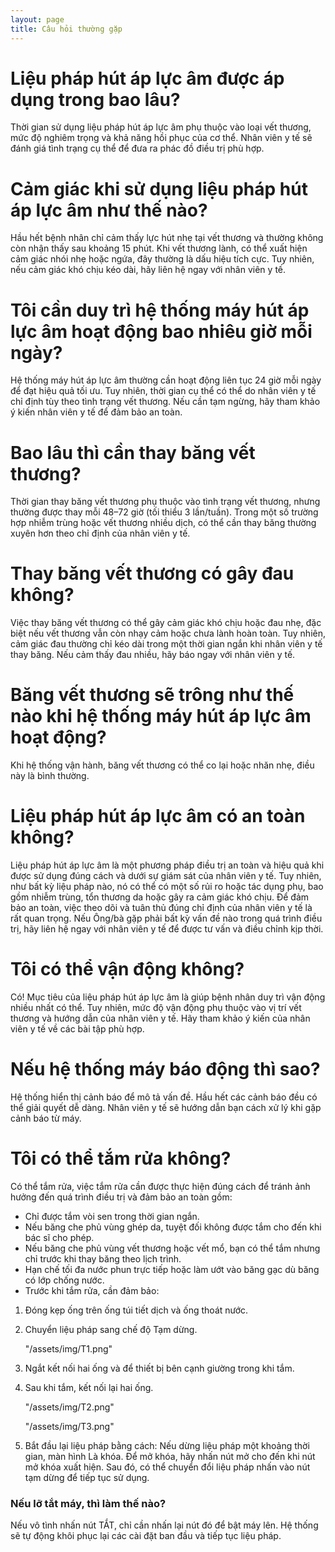 ```yaml
---
layout: page
title: Câu hỏi thường gặp
---
```


# Liệu pháp hút áp lực âm được áp dụng trong bao lâu?
Thời gian sử dụng liệu pháp hút áp lực âm phụ thuộc vào loại vết thương, mức độ nghiêm trọng và khả năng hồi phục của cơ thể. Nhân viên y tế sẽ đánh giá tình trạng cụ thể để đưa ra phác đồ điều trị phù hợp.

# Cảm giác khi sử dụng liệu pháp hút áp lực âm như thế nào?
Hầu hết bệnh nhân chỉ cảm thấy lực hút nhẹ tại vết thương và thường không còn nhận thấy sau khoảng 15 phút. Khi vết thương lành, có thể xuất hiện cảm giác nhói nhẹ hoặc ngứa, đây thường là dấu hiệu tích cực. Tuy nhiên, nếu cảm giác khó chịu kéo dài, hãy liên hệ ngay với nhân viên y tế.

# Tôi cần duy trì hệ thống máy hút áp lực âm hoạt động bao nhiêu giờ mỗi ngày?
Hệ thống máy hút áp lực âm thường cần hoạt động liên tục 24 giờ mỗi ngày để đạt hiệu quả tối ưu. Tuy nhiên, thời gian cụ thể có thể do nhân viên y tế chỉ định tùy theo tình trạng vết thương. Nếu cần tạm ngừng, hãy tham khảo ý kiến nhân viên y tế để đảm bảo an toàn. 

# Bao lâu thì cần thay băng vết thương?
Thời gian thay băng vết thương phụ thuộc vào tình trạng vết thương, nhưng thường được thay mỗi 48–72 giờ (tối thiểu 3 lần/tuần). Trong một số trường hợp nhiễm trùng hoặc vết thương nhiều dịch, có thể cần thay băng thường xuyên hơn theo chỉ định của nhân viên y tế.

#  Thay băng vết thương có gây đau không?
Việc thay băng vết thương có thể gây cảm giác khó chịu hoặc đau nhẹ, đặc biệt nếu vết thương vẫn còn nhạy cảm hoặc chưa lành hoàn toàn. Tuy nhiên, cảm giác đau thường chỉ kéo dài trong một thời gian ngắn khi nhân viên y tế thay băng. Nếu cảm thấy đau nhiều, hãy báo ngay với nhân viên y tế.

#  Băng vết thương sẽ trông như thế nào khi hệ thống máy hút áp lực âm  hoạt động?
Khi hệ thống vận hành, băng vết thương có thể co lại hoặc nhăn nhẹ, điều này là bình thường.

# Liệu pháp hút áp lực âm có an toàn không?
Liệu pháp hút áp lực âm là một phương pháp điều trị an toàn và hiệu quả khi được sử dụng đúng cách và dưới sự giám sát của nhân viên y tế. Tuy nhiên, như bất kỳ liệu pháp nào, nó có thể có một số rủi ro hoặc tác dụng phụ, bao gồm nhiễm trùng, tổn thương da hoặc gây ra cảm giác khó chịu. Để đảm bảo an toàn, việc theo dõi và tuân thủ đúng chỉ định của nhân viên y tế là rất quan trọng. Nếu Ông/bà gặp phải bất kỳ vấn đề nào trong quá trình điều trị, hãy liên hệ ngay với nhân viên y tế để được tư vấn và điều chỉnh kịp thời.

# Tôi có thể vận động không?
Có! Mục tiêu của liệu pháp hút áp lực âm là giúp bệnh nhân duy trì vận động nhiều nhất có thể. Tuy nhiên, mức độ vận động phụ thuộc vào vị trí vết thương và hướng dẫn của nhân viên y tế. Hãy tham khảo ý kiến của nhân viên y tế về các bài tập phù hợp.

# Nếu hệ thống máy báo động thì sao?
Hệ thống hiển thị cảnh báo để mô tả vấn đề. Hầu hết các cảnh báo đều có thể giải quyết dễ dàng. Nhân viên y tế sẽ hướng dẫn bạn cách xử lý khi gặp cảnh báo từ máy.

# Tôi có thể tắm rửa không?
Có thể tắm rửa, việc tắm rửa cần được thực hiện đúng cách để tránh ảnh hưởng đến quá trình điều trị và đảm bảo an toàn gồm:

- Chỉ được tắm vòi sen trong thời gian ngắn.
- Nếu băng che phủ vùng ghép da, tuyệt đối không được tắm cho đến khi bác sĩ cho phép.
- Nếu băng che phủ vùng vết thương hoặc vết mổ, bạn có thể tắm nhưng chỉ trước khi thay băng theo lịch trình.
- Hạn chế tối đa nước phun trực tiếp hoặc làm ướt vào băng gạc dù băng có lớp chống nước.
- Trước khi tắm rửa, cần đảm bảo:
1. Đóng kẹp ống trên ống túi tiết dịch và ống thoát nước.
   
2. Chuyển liệu pháp sang chế độ Tạm dừng.
   
    "/assets/img/T1.png"
   
3. Ngắt kết nối hai ống và để thiết bị bên cạnh giường trong khi tắm.
   
4. Sau khi tắm, kết nối lại hai ống.
   
    "/assets/img/T2.png"
   
    "/assets/img/T3.png"
   
5. Bắt đầu lại liệu pháp bằng cách: Nếu dừng liệu pháp một khoảng thời gian, màn hình Là khóa. Để mở khóa, hãy nhấn nút mở cho đến khi nút mở khóa xuất hiện. Sau đó, có thể chuyển đổi liệu pháp nhấn vào nút tạm dừng để tiếp tục sử dụng. 

### Nếu lỡ tắt máy, thì làm thế nào?

Nếu vô tình nhấn nút TẮT, chỉ cần nhấn lại nút đó để bật máy lên. Hệ thống sẽ tự động khôi phục lại các cài đặt ban đầu và tiếp tục liệu pháp.


